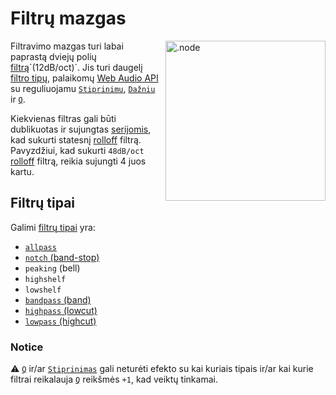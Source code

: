 # Filtrų mazgas

<img align="right" style="margin-left: 8px;" src="https://cdn.discordapp.com/attachments/667464431562653706/1052202046369054720/filter_node.png" alt=".node" width="256"/>

Filtravimo mazgas turi labai paprastą dviejų polių [filtrą](https://en.wikipedia.org/wiki/Filter_(signal_processing))`(12dB/oct)`. Jis turi daugelį [filtro tipų](https://developer.mozilla.org/en-US/docs/Web/API/BiquadFilterNode/type), palaikomų [Web Audio API](https://developer.mozilla.org/en-US/docs/Web/API/Web_Audio_API) su reguliuojamu [`Stiprinimu`](https://en.wikipedia.org/wiki/Gain_(electronics)), [`Dažniu`](https://en.wikipedia.org/wiki/Frequency) ir [`Q`](https://en.wikipedia.org/wiki/Q_factor).

Kiekvienas filtras gali būti dublikuotas ir sujungtas [serijomis](https://en.wikipedia.org/wiki/Daisy_chain_(electrical_engineering)), kad sukurti statesnį [rolloff](https://en.wikipedia.org/wiki/Roll-off) filtrą. Pavyzdžiui, kad sukurti `48dB/oct` [rolloff](https://en.wikipedia.org/wiki/Roll-off) filtrą, reikia sujungti 4 juos kartu.

## Filtrų tipai

Galimi [filtrų tipai](https://developer.mozilla.org/en-US/docs/Web/API/BiquadFilterNode/type) yra: 

- [`allpass`](https://en.wikipedia.org/wiki/All-pass_filter)
- [`notch` (band-stop)](https://en.wikipedia.org/wiki/Band-stop_filter)
- `peaking` (bell)
- `highshelf`
- `lowshelf`
- [`bandpass` (band)](https://en.wikipedia.org/wiki/Band-pass_filter)
- [`highpass` (lowcut)](https://en.wikipedia.org/wiki/High-pass_filter)
- [`lowpass` (highcut)](https://en.wikipedia.org/wiki/Low-pass_filter)

### Notice
⚠️ [`Q`](https://en.wikipedia.org/wiki/Q_factor) ir/ar [`Stiprinimas`](https://en.wikipedia.org/wiki/Gain_(electronics)) gali neturėti efekto su kai kuriais tipais ir/ar kai kurie filtrai reikalauja [`Q`](https://en.wikipedia.org/wiki/Q_factor) reikšmės `+1`, kad veiktų tinkamai.
